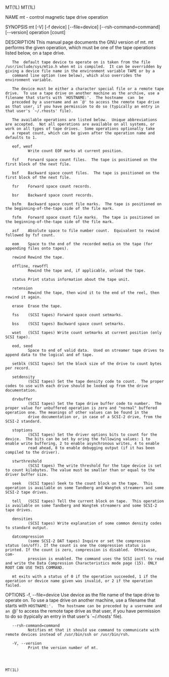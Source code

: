 MT(1L)                                                                                                                                                                                                 MT(1L)



NAME
       mt - control magnetic tape drive operation

SYNOPSIS
       mt [-V] [-f device] [--file=device] [--rsh-command=command] [--version] operation [count]

DESCRIPTION
       This manual page documents the GNU version of mt.  mt performs the given operation, which must be one of the tape operations listed below, on a tape drive.

       The  default tape device to operate on is taken from the file /usr/include/sys/mtio.h when mt is compiled.  It can be overridden by giving a device file name in the environment variable TAPE or by a
       command line option (see below), which also overrides the environment variable.

       The device must be either a character special file or a remote tape drive.  To use a tape drive on another machine as the archive, use a filename that starts with `HOSTNAME:'.  The hostname  can  be
       preceded by a username and an `@' to access the remote tape drive as that user, if you have permission to do so (typically an entry in that user's `~/.rhosts' file).

       The available operations are listed below.  Unique abbreviations are accepted.  Not all operations are available on all systems, or work on all types of tape drives.  Some operations optionally take
       a repeat count, which can be given after the operation name and defaults to 1.

       eof, weof
              Write count EOF marks at current position.

       fsf    Forward space count files.  The tape is positioned on the first block of the next file.

       bsf    Backward space count files.  The tape is positioned on the first block of the next file.

       fsr    Forward space count records.

       bsr    Backward space count records.

       bsfm   Backward space count file marks.  The tape is positioned on the beginning-of-the-tape side of the file mark.

       fsfm   Forward space count file marks.  The tape is positioned on the beginning-of-the-tape side of the file mark.

       asf    Absolute space to file number count.  Equivalent to rewind followed by fsf count.

       eom    Space to the end of the recorded media on the tape (for appending files onto tapes).

       rewind Rewind the tape.

       offline, rewoffl
              Rewind the tape and, if applicable, unload the tape.

       status Print status information about the tape unit.

       retension
              Rewind the tape, then wind it to the end of the reel, then rewind it again.

       erase  Erase the tape.

       fss    (SCSI tapes) Forward space count setmarks.

       bss    (SCSI tapes) Backward space count setmarks.

       wset   (SCSI tapes) Write count setmarks at current position (only SCSI tape).

       eod, seod
              Space to end of valid data.  Used on streamer tape drives to append data to the logical and of tape.

       setblk (SCSI tapes) Set the block size of the drive to count bytes per record.

       setdensity
              (SCSI tapes) Set the tape density code to count.  The proper codes to use with each drive should be looked up from the drive documentation.

       drvbuffer
              (SCSI tapes) Set the tape drive buffer code to number.  The proper value for unbuffered operation is zero and "normal" buffered operation one. The meanings of other values can be found in the
              drive documentation or, in case of a SCSI-2 drive, from the SCSI-2 standard.

       stoptions
              (SCSI tapes) Set the driver options bits to count for the device.  The bits can be set by oring the following values: 1 to enable write buffering, 2 to enable asynchronous writes, 4 to enable
              read ahead, 8 to enable debugging output (if it has been compiled to the driver).

       stwrthreshold
              (SCSI tapes) The write threshold for the tape device is set to count kilobytes. The value must be smaller than or equal to the driver buffer size.

       seek   (SCSI tapes) Seek to the count block on the tape.  This operation is available on some Tandberg and Wangtek streamers and some SCSI-2 tape drives.

       tell   (SCSI tapes) Tell the current block on tape.  This operation is available on some Tandberg and Wangtek streamers and some SCSI-2 tape drives.

       densities
              (SCSI tapes) Write explanation of some common density codes to standard output.

       datcompression
              (some SCSI-2 DAT tapes) Inquire or set the compression status (on/off). If the count is one the compression status is printed. If the count is zero, compression is disabled.  Otherwise,  com-
              pression is enabled. The command uses the SCSI ioctl to read and write the Data Compression Characteristics mode page (15). ONLY ROOT CAN USE THIS COMMAND.

       mt exits with a status of 0 if the operation succeeded, 1 if the operation or device name given was invalid, or 2 if the operation failed.

   OPTIONS
       -f, --file=device
              Use  device as the file name of the tape drive to operate on.  To use a tape drive on another machine, use a filename that starts with `HOSTNAME:'.  The hostname can be preceded by a username
              and an `@' to access the remote tape drive as that user, if you have permission to do so (typically an entry in that user's `~/.rhosts' file).

       --rsh-command=command
              Notifies mt that it should use command to communicate with remote devices instead of /usr/bin/ssh or /usr/bin/rsh.

       -V, --version
              Print the version number of mt.



                                                                                                                                                                                                       MT(1L)
